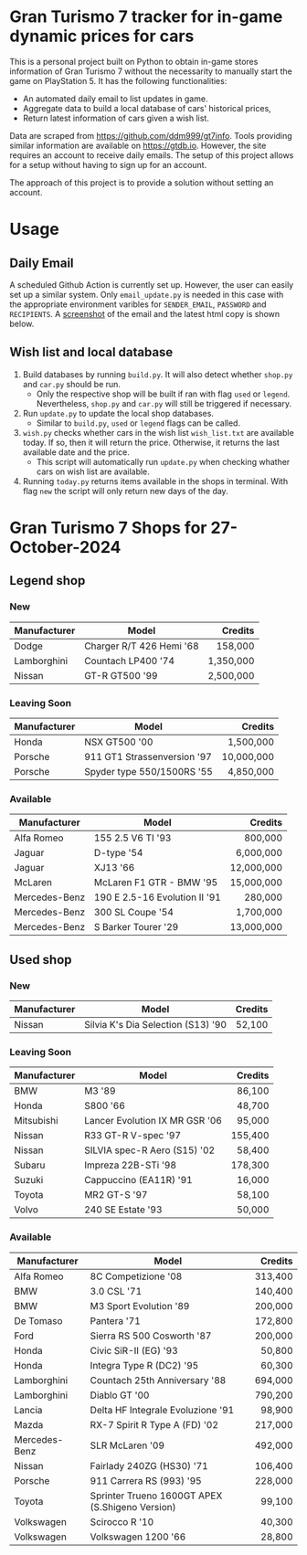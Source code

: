 # Gran Turismo 7 tracker for in-game dynamic prices for cars

This is a personal project built on Python to obtain in-game stores information of Gran Turismo 7 without the necessarity to manually start the game on PlayStation 5. It has the following functionalities:

- An automated daily email to list updates in game.
- Aggregate data to build a local database of cars' historical prices,
- Return latest information of cars given a wish list.

Data are scraped from https://github.com/ddm999/gt7info. Tools providing similar information are available on https://gtdb.io. However, the site requires an account to receive daily emails. The setup of this project allows for a setup without having to sign up for an account.

The approach of this project is to provide a solution without setting an account.

# Usage

## Daily Email

A scheduled Github Action is currently set up. However, the user can easily set up a similar system. Only `email_update.py` is needed in this case with the appropriate environment varibles for `SENDER_EMAIL`, `PASSWORD` and `RECIPIENTS`. A [screenshot](https://raw.githubusercontent.com/marcohoucheng/Gran-Turismo-7-Price-Tracker/main/data/email_screenshot.png) of the email and the latest html copy is shown below.

## Wish list and local database

1. Build databases by running `build.py`. It will also detect whether `shop.py` and `car.py` should be run.
    - Only the respective shop will be built if ran with flag `used` or `legend`. Nevertheless, `shop.py` and `car.py` will still be triggered if necessary.
2. Run `update.py` to update the local shop databases.
    - Similar to `build.py`, `used` or `legend` flags can be called.
3. `wish.py` checks whether cars in the wish list `wish_list.txt` are available today. If so, then it will return the price. Otherwise, it returns the last available date and the price.
    - This script will automatically run `update.py` when checking whather cars on wish list are available.
4. Running `today.py` returns items available in the shops in terminal. With flag `new` the script will only return new days of the day.


# Gran Turismo 7 Shops for 27-October-2024



## Legend shop

### New
 | Manufacturer | Model | Credits |
 | --- | --- | --: |
|Dodge|Charger R/T 426 Hemi '68|158,000|
|Lamborghini|Countach LP400 '74|1,350,000|
|Nissan|GT-R GT500 '99|2,500,000|

### Leaving Soon
 | Manufacturer | Model | Credits |
 | --- | --- | --: |
|Honda|NSX GT500 '00|1,500,000|
|Porsche|911 GT1 Strassenversion '97|10,000,000|
|Porsche|Spyder type 550/1500RS '55|4,850,000|

### Available
 | Manufacturer | Model | Credits |
 | --- | --- | --: |
|Alfa Romeo|155 2.5 V6 TI '93|800,000|
|Jaguar|D-type '54|6,000,000|
|Jaguar|XJ13 '66|12,000,000|
|McLaren|McLaren F1 GTR - BMW '95|15,000,000|
|Mercedes-Benz|190 E 2.5-16 Evolution II '91|280,000|
|Mercedes-Benz|300 SL Coupe '54|1,700,000|
|Mercedes-Benz|S Barker Tourer '29|13,000,000|


## Used shop

### New
 | Manufacturer | Model | Credits |
 | --- | --- | --: |
|Nissan|Silvia K's Dia Selection (S13) '90|52,100|

### Leaving Soon
 | Manufacturer | Model | Credits |
 | --- | --- | --: |
|BMW|M3 '89|86,100|
|Honda|S800 '66|48,700|
|Mitsubishi|Lancer Evolution IX MR GSR '06|95,000|
|Nissan|R33 GT-R V-spec '97|155,400|
|Nissan|SILVIA spec-R Aero (S15) '02|58,400|
|Subaru|Impreza 22B-STi '98|178,300|
|Suzuki|Cappuccino (EA11R) '91|16,000|
|Toyota|MR2 GT-S '97|58,100|
|Volvo|240 SE Estate '93|50,000|

### Available
 | Manufacturer | Model | Credits |
 | --- | --- | --: |
|Alfa Romeo|8C Competizione '08|313,400|
|BMW|3.0 CSL '71|140,400|
|BMW|M3 Sport Evolution '89|200,000|
|De Tomaso|Pantera '71|172,800|
|Ford|Sierra RS 500 Cosworth '87|200,000|
|Honda|Civic SiR-II (EG) '93|50,800|
|Honda|Integra Type R (DC2) '95|60,300|
|Lamborghini|Countach 25th Anniversary '88|694,000|
|Lamborghini|Diablo GT '00|790,200|
|Lancia|Delta HF Integrale Evoluzione '91|98,900|
|Mazda|RX-7 Spirit R Type A (FD) '02|217,000|
|Mercedes-Benz|SLR McLaren '09|492,000|
|Nissan|Fairlady 240ZG (HS30) '71|106,400|
|Porsche|911 Carrera RS (993) '95|228,000|
|Toyota|Sprinter Trueno 1600GT APEX (S.Shigeno Version)|99,100|
|Volkswagen|Scirocco R '10|40,300|
|Volkswagen|Volkswagen 1200 '66|28,800|
